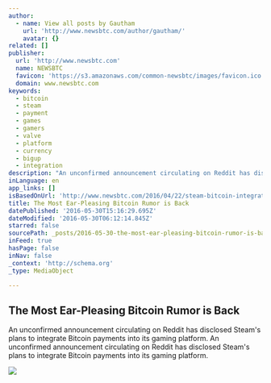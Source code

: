 ```yaml
---
author:
  - name: View all posts by Gautham
    url: 'http://www.newsbtc.com/author/gautham/'
    avatar: {}
related: []
publisher:
  url: 'http://www.newsbtc.com'
  name: NEWSBTC
  favicon: 'https://s3.amazonaws.com/common-newsbtc/images/favicon.ico'
  domain: www.newsbtc.com
keywords:
  - bitcoin
  - steam
  - payment
  - games
  - gamers
  - valve
  - platform
  - currency
  - bigup
  - integration
description: "An unconfirmed announcement circulating on Reddit has disclosed Steam's plans to integrate Bitcoin payments into its gaming platform. An unconfirmed announcement circulating on Reddit has disclosed Steam's plans to integrate Bitcoin payments into its gaming platform."
inLanguage: en
app_links: []
isBasedOnUrl: 'http://www.newsbtc.com/2016/04/22/steam-bitcoin-integration-rumor/'
title: The Most Ear-Pleasing Bitcoin Rumor is Back
datePublished: '2016-05-30T15:16:29.695Z'
dateModified: '2016-05-30T06:12:14.845Z'
starred: false
sourcePath: _posts/2016-05-30-the-most-ear-pleasing-bitcoin-rumor-is-back.md
inFeed: true
hasPage: false
inNav: false
_context: 'http://schema.org'
_type: MediaObject

---
```

<article style=""><h1>The Most Ear-Pleasing Bitcoin Rumor is Back</h1><p>An unconfirmed announcement circulating on Reddit has disclosed Steam's plans to integrate Bitcoin payments into its gaming platform. An unconfirmed announcement circulating on Reddit has disclosed Steam's plans to integrate Bitcoin payments into its gaming platform.</p><img src="http://s3.amazonaws.com/main-newsbtc-images/2016/04/22110634/steam-valve.jpg" /></article>
